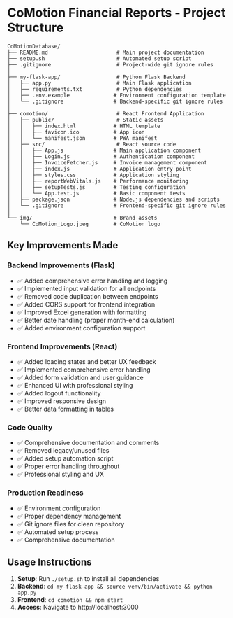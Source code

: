 # CoMotion Financial Reports - Project Structure

```
CoMotionDatabase/
├── README.md                      # Main project documentation
├── setup.sh                       # Automated setup script
├── .gitignore                     # Project-wide git ignore rules
│
├── my-flask-app/                  # Python Flask Backend
│   ├── app.py                     # Main Flask application
│   ├── requirements.txt           # Python dependencies
│   ├── .env.example              # Environment configuration template
│   └── .gitignore                # Backend-specific git ignore rules
│
├── comotion/                      # React Frontend Application
│   ├── public/                    # Static assets
│   │   ├── index.html            # HTML template
│   │   ├── favicon.ico           # App icon
│   │   └── manifest.json         # PWA manifest
│   ├── src/                       # React source code
│   │   ├── App.js                # Main application component
│   │   ├── Login.js              # Authentication component
│   │   ├── InvoiceFetcher.js     # Invoice management component
│   │   ├── index.js              # Application entry point
│   │   ├── styles.css            # Application styling
│   │   ├── reportWebVitals.js    # Performance monitoring
│   │   ├── setupTests.js         # Testing configuration
│   │   └── App.test.js           # Basic component tests
│   ├── package.json              # Node.js dependencies and scripts
│   └── .gitignore                # Frontend-specific git ignore rules
│
└── img/                          # Brand assets
    └── CoMotion_Logo.jpeg        # CoMotion logo
```

## Key Improvements Made

### Backend Improvements (Flask)
- ✅ Added comprehensive error handling and logging
- ✅ Implemented input validation for all endpoints
- ✅ Removed code duplication between endpoints
- ✅ Added CORS support for frontend integration
- ✅ Improved Excel generation with formatting
- ✅ Better date handling (proper month-end calculation)
- ✅ Added environment configuration support

### Frontend Improvements (React)
- ✅ Added loading states and better UX feedback
- ✅ Implemented comprehensive error handling
- ✅ Added form validation and user guidance
- ✅ Enhanced UI with professional styling
- ✅ Added logout functionality
- ✅ Improved responsive design
- ✅ Better data formatting in tables

### Code Quality
- ✅ Comprehensive documentation and comments
- ✅ Removed legacy/unused files
- ✅ Added setup automation script
- ✅ Proper error handling throughout
- ✅ Professional styling and UX

### Production Readiness
- ✅ Environment configuration
- ✅ Proper dependency management
- ✅ Git ignore files for clean repository
- ✅ Automated setup process
- ✅ Comprehensive documentation

## Usage Instructions

1. **Setup**: Run `./setup.sh` to install all dependencies
2. **Backend**: `cd my-flask-app && source venv/bin/activate && python app.py`
3. **Frontend**: `cd comotion && npm start`
4. **Access**: Navigate to http://localhost:3000
